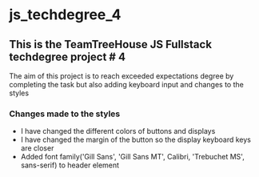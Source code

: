 # js_techdegree_4
## This is the TeamTreeHouse JS Fullstack techdegree project # 4

The aim of this project is to reach exceeded expectations degree by completing the task but also adding keyboard input and changes to the styles

### Changes made to the styles
- I have changed the different colors of buttons and displays
- I have changed the margin of the button so the display keyboard keys are closer
- Added font family('Gill Sans', 'Gill Sans MT', Calibri, 'Trebuchet MS', sans-serif) to header element